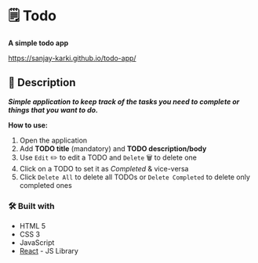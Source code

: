 # :spiral_notepad: Todo
**A simple todo app**

https://sanjay-karki.github.io/todo-app/

## :page_with_curl:	Description
**_Simple application to keep track of the tasks you need to complete or things that you want to do._**

**How to use:**
1. Open the application
2. Add **TODO title** (mandatory) and **TODO description/body**
3. Use `Edit` :pencil2: to edit a TODO and `Delete` :wastebasket: to delete one 
4. Click on a TODO to set it as _Completed_ & vice-versa
5. Click `Delete All` to delete all TODOs or `Delete Completed` to delete only completed ones 


### :hammer_and_wrench:	Built with

- HTML 5
- CSS 3
- JavaScript
- [React](https://reactjs.org/) - JS Library
